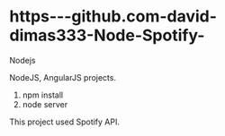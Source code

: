 # https---github.com-david-dimas333-Node-Spotify-
Nodejs


NodeJS, AngularJS projects.
1. npm install
2. node server

This project used Spotify API.
